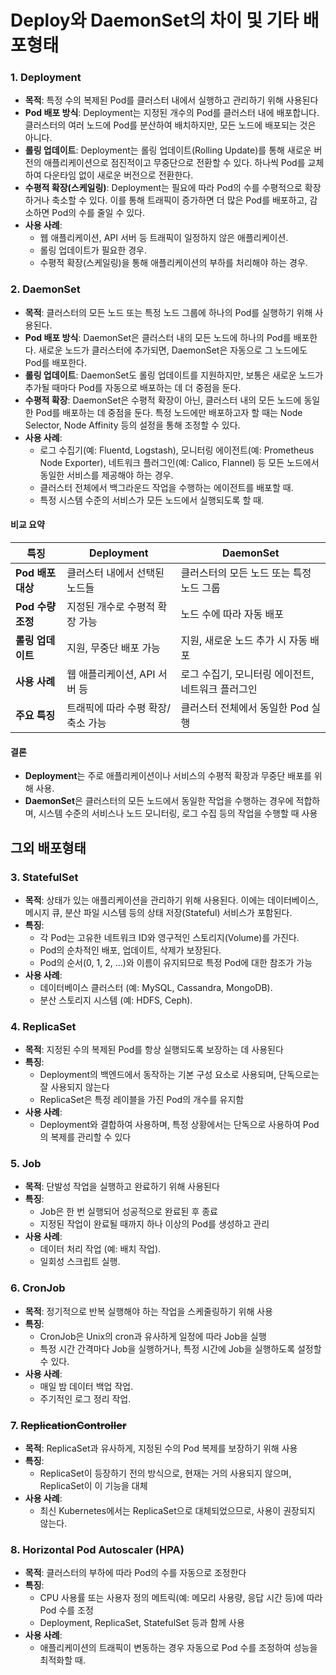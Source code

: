 # Deploy와 DaemonSet의 차이 및 기타 배포형태

### 1. **Deployment**

* **목적**: 특정 수의 복제된 Pod를 클러스터 내에서 실행하고 관리하기 위해 사용된다
* **Pod 배포 방식**: Deployment는 지정된 개수의 Pod를 클러스터 내에 배포합니다. 클러스터의 여러 노드에 Pod를 분산하여 배치하지만, 모든 노드에 배포되는 것은 아니다.
* **롤링 업데이트**: Deployment는 롤링 업데이트(Rolling Update)를 통해 새로운 버전의 애플리케이션으로 점진적이고 무중단으로 전환할 수 있다. 하나씩 Pod를 교체하여 다운타임 없이 새로운 버전으로 전환한다.
* **수평적 확장(스케일링)**: Deployment는 필요에 따라 Pod의 수를 수평적으로 확장하거나 축소할 수 있다. 이를 통해 트래픽이 증가하면 더 많은 Pod를 배포하고, 감소하면 Pod의 수를 줄일 수 있다.
* **사용 사례**:
  * 웹 애플리케이션, API 서버 등 트래픽이 일정하지 않은 애플리케이션.
  * 롤링 업데이트가 필요한 경우.
  * 수평적 확장(스케일링)을 통해 애플리케이션의 부하를 처리해야 하는 경우.

### 2. **DaemonSet**

* **목적**: 클러스터의 모든 노드 또는 특정 노드 그룹에 하나의 Pod를 실행하기 위해 사용된다.
* **Pod 배포 방식**: DaemonSet은 클러스터 내의 모든 노드에 하나의 Pod를 배포한다. 새로운 노드가 클러스터에 추가되면, DaemonSet은 자동으로 그 노드에도 Pod를 배포한다.
* **롤링 업데이트**: DaemonSet도 롤링 업데이트를 지원하지만, 보통은 새로운 노드가 추가될 때마다 Pod를 자동으로 배포하는 데 더 중점을 둔다.
* **수평적 확장**: DaemonSet은 수평적 확장이 아닌, 클러스터 내의 모든 노드에 동일한 Pod를 배포하는 데 중점을 둔다. 특정 노드에만 배포하고자 할 때는 Node Selector, Node Affinity 등의 설정을 통해 조정할 수 있다.
* **사용 사례**:
  * 로그 수집기(예: Fluentd, Logstash), 모니터링 에이전트(예: Prometheus Node Exporter), 네트워크 플러그인(예: Calico, Flannel) 등 모든 노드에서 동일한 서비스를 제공해야 하는 경우.
  * 클러스터 전체에서 백그라운드 작업을 수행하는 에이전트를 배포할 때.
  * 특정 시스템 수준의 서비스가 모든 노드에서 실행되도록 할 때.

#### **비교 요약**

| **특징**        | **Deployment**      | **DaemonSet**                |
| ------------- | ------------------- | ---------------------------- |
| **Pod 배포 대상** | 클러스터 내에서 선택된 노드들    | 클러스터의 모든 노드 또는 특정 노드 그룹      |
| **Pod 수량 조정** | 지정된 개수로 수평적 확장 가능   | 노드 수에 따라 자동 배포               |
| **롤링 업데이트**   | 지원, 무중단 배포 가능       | 지원, 새로운 노드 추가 시 자동 배포        |
| **사용 사례**     | 웹 애플리케이션, API 서버 등  | 로그 수집기, 모니터링 에이전트, 네트워크 플러그인 |
| **주요 특징**     | 트래픽에 따라 수평 확장/축소 가능 | 클러스터 전체에서 동일한 Pod 실행         |

#### **결론**

* **Deployment**는 주로 애플리케이션이나 서비스의 수평적 확장과 무중단 배포를 위해 사용.
* **DaemonSet**은 클러스터의 모든 노드에서 동일한 작업을 수행하는 경우에 적합하며, 시스템 수준의 서비스나 노드 모니터링, 로그 수집 등의 작업을 수행할 때 사용

## 그외 배포형태

### 3. **StatefulSet**

* **목적**: 상태가 있는 애플리케이션을 관리하기 위해 사용된다. 이에는 데이터베이스, 메시지 큐, 분산 파일 시스템 등의 상태 저장(Stateful) 서비스가 포함된다.
* **특징**:
  * 각 Pod는 고유한 네트워크 ID와 영구적인 스토리지(Volume)를 가진다.
  * Pod의 순차적인 배포, 업데이트, 삭제가 보장된다.
  * Pod의 순서(0, 1, 2, ...)와 이름이 유지되므로 특정 Pod에 대한 참조가 가능
* **사용 사례**:
  * 데이터베이스 클러스터 (예: MySQL, Cassandra, MongoDB).
  * 분산 스토리지 시스템 (예: HDFS, Ceph).

### 4. **ReplicaSet**

* **목적**: 지정된 수의 복제된 Pod를 항상 실행되도록 보장하는 데 사용된다
* **특징**:
  * Deployment의 백엔드에서 동작하는 기본 구성 요소로 사용되며, 단독으로는 잘 사용되지 않는다
  * ReplicaSet은 특정 레이블을 가진 Pod의 개수를 유지함
* **사용 사례**:
  * Deployment와 결합하여 사용하며, 특정 상황에서는 단독으로 사용하여 Pod의 복제를 관리할 수 있다

### 5. **Job**

* **목적**: 단발성 작업을 실행하고 완료하기 위해 사용된다
* **특징**:
  * Job은 한 번 실행되어 성공적으로 완료된 후 종료
  * 지정된 작업이 완료될 때까지 하나 이상의 Pod를 생성하고 관리
* **사용 사례**:
  * 데이터 처리 작업 (예: 배치 작업).
  * 일회성 스크립트 실행.

### 6. **CronJob**

* **목적**: 정기적으로 반복 실행해야 하는 작업을 스케줄링하기 위해 사용
* **특징**:
  * CronJob은 Unix의 cron과 유사하게 일정에 따라 Job을 실행
  * 특정 시간 간격마다 Job을 실행하거나, 특정 시간에 Job을 실행하도록 설정할 수 있다.
* **사용 사례**:
  * 매일 밤 데이터 백업 작업.
  * 주기적인 로그 정리 작업.

### 7. ~~**ReplicationController**~~

* **목적**: ReplicaSet과 유사하게, 지정된 수의 Pod 복제를 보장하기 위해 사용
* **특징**:
  * ReplicaSet이 등장하기 전의 방식으로, 현재는 거의 사용되지 않으며, ReplicaSet이 이 기능을 대체
* **사용 사례**:
  * 최신 Kubernetes에서는 ReplicaSet으로 대체되었으므로, 사용이 권장되지 않는다.

### 8. **Horizontal Pod Autoscaler (HPA)**

* **목적**: 클러스터의 부하에 따라 Pod의 수를 자동으로 조정한다
* **특징**:
  * CPU 사용률 또는 사용자 정의 메트릭(예: 메모리 사용량, 응답 시간 등)에 따라 Pod 수를 조정
  * Deployment, ReplicaSet, StatefulSet 등과 함께 사용
* **사용 사례**:
  * 애플리케이션의 트래픽이 변동하는 경우 자동으로 Pod 수를 조정하여 성능을 최적화할 때.


